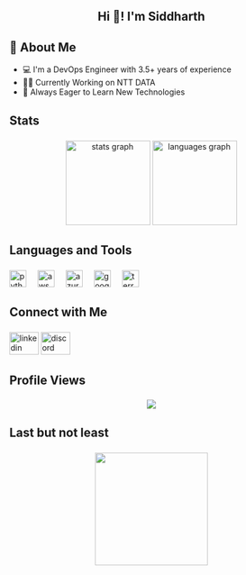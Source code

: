 <h2 align="middle">Hi 👋! I'm Siddharth </h2>

<div class="about-me">
  <h2>🚀 About Me</h2>
  <ul>
    <li><span>💻</span> I'm a DevOps Engineer with 3.5+ years of experience</li>
    <li><span>👩‍💻</span> Currently Working on NTT DATA</li>
    <li><span>🧠</span> Always Eager to Learn New Technologies</li>
  </ul>
</div>



<h2 align="left">Stats</h2>

###

<div align="center">
  <img src="https://github-readme-stats.vercel.app/api?username=sidg3838&hide_title=false&hide_rank=false&show_icons=true&include_all_commits=true&count_private=true&disable_animations=false&theme=dracula&locale=en&hide_border=false" height="150" alt="stats graph"  />
  <img src="https://github-readme-stats.vercel.app/api/top-langs?username=sidg3838&locale=en&hide_title=false&layout=compact&card_width=320&langs_count=5&theme=dracula&hide_border=false" height="150" alt="languages graph"  />
</div>

<h2 align="left"> Languages and Tools</h2>

###

<div align="left">
  <img src="https://cdn.jsdelivr.net/gh/devicons/devicon/icons/python/python-original.svg" height="30" alt="python logo"  />
  <img width="12" />
  <img src="https://upload.wikimedia.org/wikipedia/commons/9/93/Amazon_Web_Services_Logo.svg" height="30" alt="aws logo"  />
  <img width="12" />
  <img src="https://cdn.jsdelivr.net/gh/devicons/devicon/icons/azure/azure-original.svg" height="30" alt="azure logo"  />
  <img width="12" />
  <img src="https://cdn.jsdelivr.net/gh/devicons/devicon/icons/googlecloud/googlecloud-original.svg" height="30" alt="googlecloud logo"  />
  <img width="12" />
  <img src="https://cdn.jsdelivr.net/gh/devicons/devicon/icons/terraform/terraform-original.svg" height="30" alt="terraform logo"  />
</div>



<h2 align="left">  Connect with Me </h2>

###

<div align="left">
 <a href="https://www.linkedin.com/in/sidg3838" target="blank"> <img src="https://raw.githubusercontent.com/maurodesouza/profile-readme-generator/master/src/assets/icons/social/linkedin/default.svg" width="52" height="40" alt="linkedin logo"  /></a>
  <a href="https://www.discordapp.com/users/519064407792156672" target="blank"> <img src="https://raw.githubusercontent.com/maurodesouza/profile-readme-generator/master/src/assets/icons/social/discord/default.svg" width="52" height="40" alt="discord logo"  /></a>
</div>


<h2 align="left"> Profile Views </h2>

###

<div align="center">
  <img src="https://profile-counter.glitch.me/sidg3838/count.svg?"  />
</div>

<h2 align="left"> Last but not least </h2>

###


<div align="center">
  <img height="200" src="https://media4.giphy.com/media/v1.Y2lkPTc5MGI3NjExcjlqNHAwMjZhdWN6ODdrMXFoZWt4YnNqZzliYTRrNDFqd3IxdzZ3eiZlcD12MV9pbnRlcm5hbF9naWZfYnlfaWQmY3Q9Zw/k9R7BkjxE7fVdAPYbm/giphy.gif"  />
</div>
